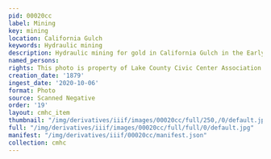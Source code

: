 ```yaml
---
pid: 00020cc
label: Mining
key: mining
location: California Gulch
keywords: Hydraulic mining
description: Hydraulic mining for gold in California Gulch in the Early Days, c. 1879
named_persons: 
rights: This photo is property of Lake County Civic Center Association.
creation_date: '1879'
ingest_date: '2020-10-06'
format: Photo
source: Scanned Negative
order: '19'
layout: cmhc_item
thumbnail: "/img/derivatives/iiif/images/00020cc/full/250,/0/default.jpg"
full: "/img/derivatives/iiif/images/00020cc/full/full/0/default.jpg"
manifest: "/img/derivatives/iiif/00020cc/manifest.json"
collection: cmhc
---
```

